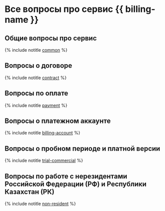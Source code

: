 # Все вопросы про сервис {{ billing-name }}

## Общие вопросы про сервис

{% include notitle [common](../../_qa/billing/common.md) %}

## Вопросы о договоре

{% include notitle [contract](../../_qa/billing/contract.md) %}

## Вопросы по оплате

{% include notitle [payment](../../_qa/billing/payment.md) %}

## Вопросы о платежном аккаунте

{% include notitle [billing-account](../../_qa/billing/billing-account.md) %}

## Вопросы о пробном периоде и платной версии

{% include notitle [trial-commercial](../../_qa/billing/trial-commercial.md) %}

## Вопросы по работе с нерезидентами Российской Федерации (РФ) и Республики Казахстан (РК)

{% include notitle [non-resident](../../_qa/billing/non-resident.md) %}